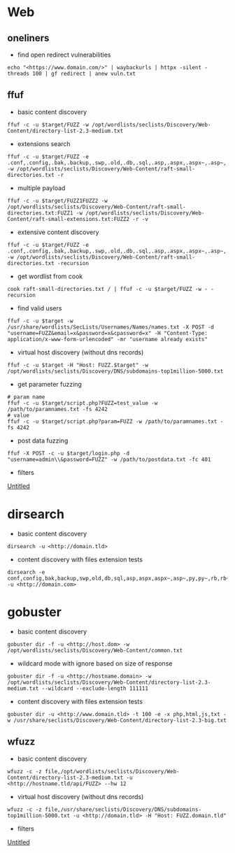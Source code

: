 # Web

## oneliners

- find open redirect vulnerabilities

```
echo "<https://www.domain.com/>" | waybackurls | httpx -silent -threads 100 | gf redirect | anew vuln.txt

```

## ffuf

- basic content discovery

```
ffuf -c -u $target/FUZZ -w /opt/wordlists/seclists/Discovery/Web-Content/directory-list-2.3-medium.txt

```

- extensions search

```
ffuf -c -u $target/FUZZ -e .conf,.config,.bak,.backup,.swp,.old,.db,.sql,.asp,.aspx,.aspx~,.asp~,.py,.py~,.rb,.rb~,.php,.php~,.bak,.bkp,.cache,.cgi,.conf,.csv,.html,.inc,.jar,.js,.json,.jsp,.jsp~,.lock,.log,.rar,.old,.sql,.sql.gz,.sql.zip,.sql.tar.gz,.sql~,.swp,.swp~,.tar,.tar.bz2,.tar.gz,.txt,.wadl,.zip,.log,.xml,.js,.json,.jpg,.jpeg,.png,.gif,.bmp -w /opt/wordlists/seclists/Discovery/Web-Content/raft-small-directories.txt -r

```

- multiple payload

```
ffuf -c -u $target/FUZZ1FUZZ2 -w /opt/wordlists/seclists/Discovery/Web-Content/raft-small-directories.txt:FUZZ1 -w /opt/wordlists/seclists/Discovery/Web-Content/raft-small-extensions.txt:FUZZ2 -r -v

```

- extensive content discovery

```
ffuf -c -u $target/FUZZ -e .conf,.config,.bak,.backup,.swp,.old,.db,.sql,.asp,.aspx,.aspx~,.asp~,.py,.py~,.rb,.rb~,.php,.php~,.bak,.bkp,.cache,.cgi,.conf,.csv,.html,.inc,.jar,.js,.json,.jsp,.jsp~,.lock,.log,.rar,.old,.sql,.sql.gz,.sql.zip,.sql.tar.gz,.sql~,.swp,.swp~,.tar,.tar.bz2,.tar.gz,.txt,.wadl,.zip,.log,.xml,.js,.json,.jpg,.jpeg,.png,.gif,.bmp -w /opt/wordlists/seclists/Discovery/Web-Content/raft-small-directories.txt -recursion

```

- get wordlist from cook

```
cook raft-small-directories.txt / | ffuf -c -u $target/FUZZ -w - -recursion

```

- find valid users

```
ffuf -c -u $target -w /usr/share/wordlists/SecLists/Usernames/Names/names.txt -X POST -d "username=FUZZ&email=x&password=x&cpassword=x" -H "Content-Type: application/x-www-form-urlencoded" -mr "username already exists"

```

- virtual host discovery (without dns records)

```
ffuf -c -u $target -H "Host: FUZZ.$target" -w /opt/wordlists/seclists/Discovery/DNS/subdomains-top1million-5000.txt

```

- get parameter fuzzing

```
# param name
ffuf -c -u $target/script.php?FUZZ=test_value -w /path/to/paramnames.txt -fs 4242
# value
ffuf -c -u $target/script.php?param=FUZZ -w /path/to/paramnames.txt -fs 4242

```

- post data fuzzing

```
ffuf -X POST -c -u $target/login.php -d "username=admin\\&password=FUZZ" -w /path/to/postdata.txt -fc 401

```

- filters

[Untitled](Web%20a9ef4/Untitled%20D%20b145c.csv)

# dirsearch

- basic content discovery

```
dirsearch -u <http://domain.tld>

```

- content discovery with files extension tests

```
dirsearch -e conf,config,bak,backup,swp,old,db,sql,asp,aspx,aspx~,asp~,py,py~,rb,rb~,php,php~,bak,bkp,cache,cgi,conf,csv,html,inc,jar,js,json,jsp,jsp~,lock,log,rar,old,sql,sql.gz,sql.zip,sql.tar.gz,sql~,swp,swp~,tar,tar.bz2,tar.gz,txt,wadl,zip,log,xml,js,json -u <http://domain.com>

```

# gobuster

- basic content discovery

```
gobuster dir -f -u <http://host.dom> -w /opt/wordlists/seclists/Discovery/Web-Content/common.txt

```

- wildcard mode with ignore based on size of response

```
gobuster dir -f -u <http://hostname.domain> -w /opt/wordlists/seclists/Discovery/Web-Content/directory-list-2.3-medium.txt --wildcard --exclude-length 111111

```

- content discovery with files extension tests

```
gobuster dir -u <http://www.domain.tld> -t 100 -e -x php,html,js,txt -w /usr/share/seclists/Discovery/Web-Content/directory-list-2.3-big.txt

```

## wfuzz

- basic content discovery

```
wfuzz -c -z file,/opt/wordlists/seclists/Discovery/Web-Content/directory-list-2.3-medium.txt -u <http://hostname.tld/api/FUZZ> --hw 12

```

- virtual host discovery (without dns records)

```
wfuzz -c -z file,/usr/share/seclists/Discovery/DNS/subdomains-top1million-5000.txt -u <http://domain.tld> -H "Host: FUZZ.domain.tld"

```

- filters

[Untitled](Web%20a9ef4/Untitled%20D%201dc6d.csv)
